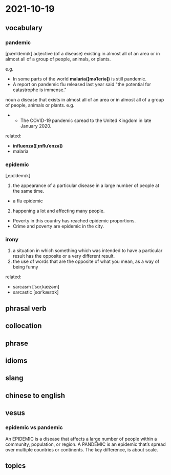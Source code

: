 # 2021-10-19
## vocabulary
### pandemic
[pænˈdemɪk]
adjective
(of a disease) existing in almost all of an area or in almost all of a group of people, animals, or plants.

e.g.
- In some parts of the world **malaria([məˈleriə])** is still pandemic.
- A report on pandemic flu released last year said "the potential for catastrophe is immense."

noun
a disease that exists in almost all of an area or in almost all of a group of people, animals or plants.
e.g.
- - The COVID-19 pandemic spread to the United Kingdom in late January 2020.

related:
- **influenza([ˌɪnfluˈenzə])**
- malaria

### epidemic
[ˌepɪˈdemɪk]
1. the appearance of a particular disease in a large number of people at the same time.

-  a flu epidemic

2. happening a lot and affecting many people.
- Poverty in this country has reached epidemic proportions.
- Crime and poverty are epidemic in the city.

### irony
1. a situation in which something which was intended to have a particular result has the opposite or a very different result.
2. the use of words that are the opposite of what you mean, as a way of being funny

related:
- sarcasm [ˈsɑrˌkæzəm]
- sarcastic [sɑrˈkæstɪk]

## phrasal verb

## collocation

## phrase

## idioms

## slang

## chinese to english

## vesus
### epidemic vs pandemic
An EPIDEMIC is a disease that affects a large number of people within a community, population, or region. A PANDEMIC is an epidemic that’s spread over multiple countries or continents. The key difference, is about scale.

## topics

